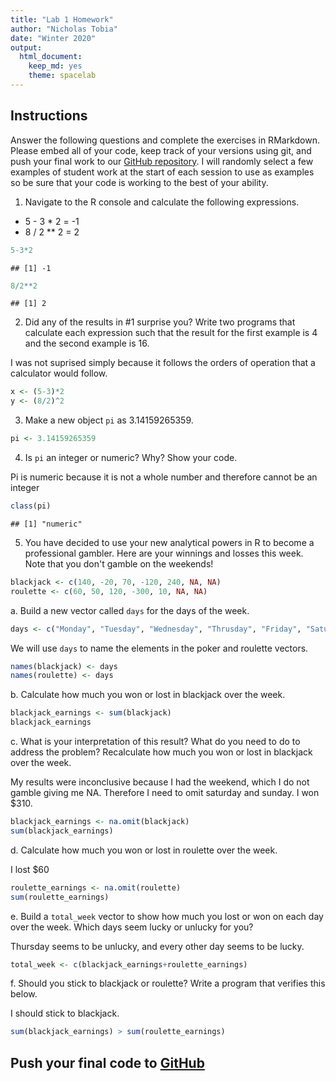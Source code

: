 ```yaml
---
title: "Lab 1 Homework"
author: "Nicholas Tobia"
date: "Winter 2020"
output:
  html_document:
    keep_md: yes
    theme: spacelab
---
```


## Instructions
Answer the following questions and complete the exercises in RMarkdown. Please embed all of your code, keep track of your versions using git, and push your final work to our [GitHub repository](https://github.com/FRS417-DataScienceBiologists). I will randomly select a few examples of student work at the start of each session to use as examples so be sure that your code is working to the best of your ability.  

1. Navigate to the R console and calculate the following expressions.  
  + 5 - 3 * 2 = -1  
  + 8 / 2 ** 2 = 2 

```r
5-3*2
```

```
## [1] -1
```

```r
8/2**2
```

```
## [1] 2
```
  
2. Did any of the results in #1 surprise you? Write two programs that calculate each expression such that the result for the first example is 4 and the second example is 16.  

I was not suprised simply because it follows the orders of operation that a calculator would follow.

```r
x <- (5-3)*2
y <- (8/2)^2
```

3. Make a new object `pi` as 3.14159265359.  

```r
pi <- 3.14159265359
```
4. Is `pi` an integer or numeric? Why? Show your code.  

Pi is numeric because it is not a whole number and therefore cannot be an integer

```r
class(pi)
```

```
## [1] "numeric"
```
5. You have decided to use your new analytical powers in R to become a professional gambler. Here are your winnings and losses this week. Note that you don't gamble on the weekends!  

```r
blackjack <- c(140, -20, 70, -120, 240, NA, NA)
roulette <- c(60, 50, 120, -300, 10, NA, NA)
```

a. Build a new vector called `days` for the days of the week. 

```r
days <- c("Monday", "Tuesday", "Wednesday", "Thrusday", "Friday", "Saturday", "Sunday")
```

We will use `days` to name the elements in the poker and roulette vectors.

```r
names(blackjack) <- days
names(roulette) <- days
```

b. Calculate how much you won or lost in blackjack over the week.  

```r
blackjack_earnings <- sum(blackjack)
blackjack_earnings
```

c. What is your interpretation of this result? What do you need to do to address the problem? Recalculate how much you won or lost in blackjack over the week.  

My results were inconclusive because I had the weekend, which I do not gamble giving me NA. Therefore I need to omit saturday and sunday. I won $310.

```r
blackjack_earnings <- na.omit(blackjack)
sum(blackjack_earnings)
```

d. Calculate how much you won or lost in roulette over the week.  

I lost $60

```r
roulette_earnings <- na.omit(roulette)
sum(roulette_earnings)
```

e. Build a `total_week` vector to show how much you lost or won on each day over the week. Which days seem lucky or unlucky for you?

Thursday seems to be unlucky, and every other day seems to be lucky.

```r
total_week <- c(blackjack_earnings+roulette_earnings)
```


f. Should you stick to blackjack or roulette? Write a program that verifies this below.  

I should stick to blackjack.

```r
sum(blackjack_earnings) > sum(roulette_earnings)
```

## Push your final code to [GitHub](https://github.com/FRS417-DataScienceBiologists)
